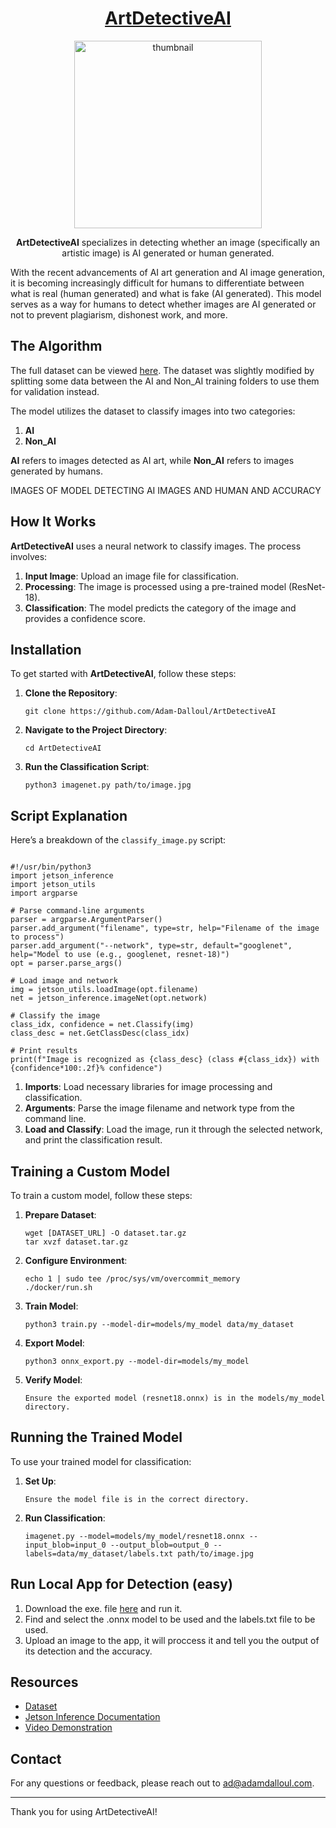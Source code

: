 <!DOCTYPE html>
<html lang="en">
<head>
    <meta charset="UTF-8">
    <meta name="viewport" content="width=device-width, initial-scale=1.0">
</head>
<body>

<h1 align="center"><b><u>ArtDetectiveAI</u></b></h1>

<p align="center">
  <img src="https://github.com/user-attachments/assets/3f5440c0-247d-49e9-9f34-6d6494668dec" width="300" height="300" alt="thumbnail">
</p>

<p align="center"><b>ArtDetectiveAI</b> specializes in detecting whether an image (specifically an artistic image) is AI generated or human generated.</p>

<p>With the recent advancements of AI art generation and AI image generation, it is becoming increasingly difficult for humans to differentiate between what is real (human generated) and what is fake (AI generated). This model serves as a way for humans to detect whether images are AI generated or not to prevent plagiarism, dishonest work, and more.</p>

<h2>The Algorithm</h2>

<p>The full dataset can be viewed <a href="https://www.kaggle.com/datasets/kausthubkannan/ai-and-human-art-classification" target="_blank">here</a>. The dataset was slightly modified by splitting some data between the AI and Non_AI training folders to use them for validation instead.</p>

<p>The model utilizes the dataset to classify images into two categories:</p>
<ol>
    <li><b>AI</b></li>
    <li><b>Non_AI</b></li>
</ol>
<p><b>AI</b> refers to images detected as AI art, while <b>Non_AI</b> refers to images generated by humans.</p>

<p>IMAGES OF MODEL DETECTING AI IMAGES AND HUMAN AND ACCURACY</p>

<h2>How It Works</h2>

<p><b>ArtDetectiveAI</b> uses a neural network to classify images. The process involves:</p>
<ol>
    <li><b>Input Image</b>: Upload an image file for classification.</li>
    <li><b>Processing</b>: The image is processed using a pre-trained model (ResNet-18).</li>
    <li><b>Classification</b>: The model predicts the category of the image and provides a confidence score.</li>
</ol>

<h2>Installation</h2>

<p>To get started with <b>ArtDetectiveAI</b>, follow these steps:</p>

<ol>
    <li><b>Clone the Repository</b>:
        <pre><code>git clone https://github.com/Adam-Dalloul/ArtDetectiveAI</code></pre>
    </li>
    <li><b>Navigate to the Project Directory</b>:
        <pre><code>cd ArtDetectiveAI</code></pre>
    </li>
    <li><b>Run the Classification Script</b>:
        <pre><code>python3 imagenet.py path/to/image.jpg</code></pre>
    </li>
</ol>

<h2>Script Explanation</h2>

<p>Here’s a breakdown of the <code>classify_image.py</code> script:</p>

<pre><code>
#!/usr/bin/python3
import jetson_inference
import jetson_utils
import argparse

# Parse command-line arguments
parser = argparse.ArgumentParser()
parser.add_argument("filename", type=str, help="Filename of the image to process")
parser.add_argument("--network", type=str, default="googlenet", help="Model to use (e.g., googlenet, resnet-18)")
opt = parser.parse_args()

# Load image and network
img = jetson_utils.loadImage(opt.filename)
net = jetson_inference.imageNet(opt.network)

# Classify the image
class_idx, confidence = net.Classify(img)
class_desc = net.GetClassDesc(class_idx)

# Print results
print(f"Image is recognized as {class_desc} (class #{class_idx}) with {confidence*100:.2f}% confidence")
</code></pre>

<ol>
    <li><b>Imports</b>: Load necessary libraries for image processing and classification.</li>
    <li><b>Arguments</b>: Parse the image filename and network type from the command line.</li>
    <li><b>Load and Classify</b>: Load the image, run it through the selected network, and print the classification result.</li>
</ol>

<h2>Training a Custom Model</h2>

<p>To train a custom model, follow these steps:</p>

<ol>
    <li><b>Prepare Dataset</b>:
        <pre><code>wget [DATASET_URL] -O dataset.tar.gz
tar xvzf dataset.tar.gz</code></pre>
    </li>
    <li><b>Configure Environment</b>:
        <pre><code>echo 1 | sudo tee /proc/sys/vm/overcommit_memory
./docker/run.sh</code></pre>
    </li>
    <li><b>Train Model</b>:
        <pre><code>python3 train.py --model-dir=models/my_model data/my_dataset</code></pre>
    </li>
    <li><b>Export Model</b>:
        <pre><code>python3 onnx_export.py --model-dir=models/my_model</code></pre>
    </li>
    <li><b>Verify Model</b>:
        <pre><code>Ensure the exported model (resnet18.onnx) is in the models/my_model directory.</code></pre>
    </li>
</ol>

<h2>Running the Trained Model</h2>

<p>To use your trained model for classification:</p>

<ol>
    <li><b>Set Up</b>:
        <pre><code>Ensure the model file is in the correct directory.</code></pre>
    </li>
    <li><b>Run Classification</b>:
        <pre><code>imagenet.py --model=models/my_model/resnet18.onnx --input_blob=input_0 --output_blob=output_0 --labels=data/my_dataset/labels.txt path/to/image.jpg</code></pre>
    </li>
</ol>

<h2>Run Local App for Detection (easy)</h2>

1. Download the exe. file <a href="https://github.com/Adam-Dalloul/ArtDetectiveAI/raw/main/Desktop_App/AI%20Image%20Classifier.exe?download=" target="_blank">here</a> and run it.
2. Find and select the .onnx model to be used and the labels.txt file to be used.
3. Upload an image to the app, it will proccess it and tell you the output of its detection and the accuracy.

<h2>Resources</h2>

<ul>
    <li><a href="https://www.kaggle.com/datasets/kausthubkannan/ai-and-human-art-classification" target="_blank">Dataset</a></li>
    <li><a href="https://github.com/dusty-nv/jetson-inference" target="_blank">Jetson Inference Documentation</a></li>
    <li><a href="https://youtube.com/" target="_blank">Video Demonstration</a></li>
</ul>

<h2>Contact</h2>
<p>For any questions or feedback, please reach out to <a href="mailto:ad@adamdalloul.com">ad@adamdalloul.com</a>.</p>

<hr/>

<p>Thank you for using ArtDetectiveAI!</p>

</body>
</html>

